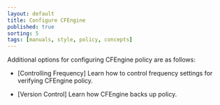 ```yaml
---
layout: default
title: Configure CFEngine
published: true
sorting: 5
tags: [manuals, style, policy, concepts]
---
```


Additional options for configuring CFEngine policy are as follows:

* [Controlling Frequency]
Learn how to control frequency settings for verifying CFEngine policy.

* [Version Control]
Learn how CFEngine backs up policy.


<!-- Add Filenames and Paths -->

 